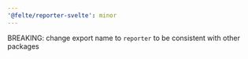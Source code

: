 ```yaml
---
'@felte/reporter-svelte': minor
---
```


BREAKING: change export name to `reporter` to be consistent with other packages
